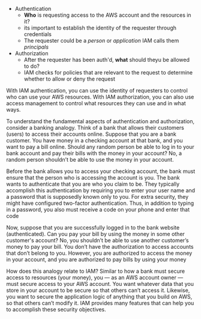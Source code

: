 - Authentication
	- **Who** is requesting access to the AWS account and the resources in it?
	- its important to establish the identity of the requester through credentials
	- The requester could be a *person* or *application* IAM calls them *principals*
- Authorization
	- After the requester has been auth'd, **what** should theyu be allowed to do?
	- IAM checks for policies that are relevant to the request to determine whether to allow or deny the request

With IAM authentication, you can use the identity of requesters to control who can use your AWS resources. With IAM authorization, you can also use access management to control what resources they can use and in what ways.

To understand the fundamental aspects of authentication and authorization, consider a banking analogy. Think of a bank that allows their customers (users) to access their accounts online. Suppose that you are a bank customer. You have money in a checking account at that bank, and you want to pay a bill online. Should any random person be able to log in to your bank account and pay their bills with the money in your account? No, a random person shouldn’t be able to use the money in your account.

Before the bank allows you to access your checking account, the bank must ensure that the person who is accessing the account is you. The bank wants to authenticate that you are who you claim to be. They typically
accomplish this authentication by requiring you to enter your user name and a password that is supposedly known only to you. For extra security, they might have configured two-factor authentication. Thus, in addition to typing in a password, you also must receive a code on your phone and enter that code

Now, suppose that you are successfully logged in to the bank website (authenticated). Can you pay your bill by using the money in some other customer's account? No, you shouldn’t be able to use another customer’s money to pay your bill. You don’t have the authorization to access accounts that don’t belong to you. However, you are authorized to access the money in your account, and you are authorized to pay bills by using your money

How does this analogy relate to IAM? Similar to how a bank must secure access to resources (your money), you — as an AWS account owner — must secure access to your AWS account. You want whatever data that you store in your account to be secure so that others can’t access it. Likewise, you want to secure the application logic of anything that you build on AWS, so that others can’t modify it. IAM provides many features that can help you to accomplish these security objectives.

